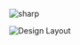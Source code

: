 
![sharp](https://github.com/evgeniatrudova/capurrchinoCsharp/assets/68112616/237e8ad5-e704-4338-b156-25f0e8953246)

![Design Layout](https://github.com/evgeniatrudova/capurrchinoCsharp/assets/68112616/004a3742-cf8a-40ea-b43e-45f6ef796c5c)
